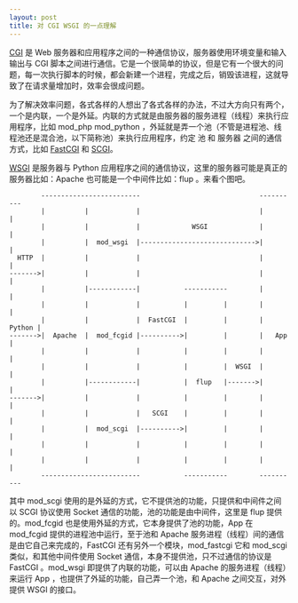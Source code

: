 ```yaml
---
layout: post
title: 对 CGI WSGI 的一点理解
---
```


[CGI](http://zh.wikipedia.org/wiki/%E9%80%9A%E7%94%A8%E7%BD%91%E5%85%B3%E6%8E%A5%E5%8F%A3) 是 Web 服务器和应用程序之间的一种通信协议，服务器使用环境变量和输入输出与 CGI 脚本之间进行通信。它是一个很简单的协议，但是它有一个很大的问题，每一次执行脚本的时候，都会新建一个进程，完成之后，销毁该进程，这就导致了在请求量增加时，效率会很成问题。

为了解决效率问题，各式各样的人想出了各式各样的办法，不过大方向只有两个，一个是内联，一个是外延。内联的方式就是由服务器的服务进程（线程）来执行应用程序，比如 mod\_php mod\_python ，外延就是弄一个池（不管是进程池、线程池还是混合池，以下简称池）来执行应用程序，约定 池 和 服务器 之间的通信方式，比如 [FastCGI](http://zh.wikipedia.org/wiki/FastCGI) 和 [SCGI](http://en.wikipedia.org/wiki/Simple_Common_Gateway_Interface)。

[WSGI](http://zh.wikipedia.org/wiki/WSGI) 是服务器与 Python 应用程序之间的通信协议，这里的服务器可能是真正的服务器比如：Apache 也可能是一个中间件比如：flup 。来看个图吧。

            -------------------------                              ----------
            |          |            |                              |        |
            |          |            |             WSGI             |        |
            |          |  mod_wsgi  |----------------------------->|        |
      HTTP  |          |            |                              |        |
    ------->|          |            |                              |        |
            |          |------------|           -----------        |        |
            |          |            |           |         |        |        |
            |          |            |  FastCGI  |         |        | Python |
    ------->|  Apache  |  mod_fcgid |---------->|         |        |   App  |
            |          |            |           |         |        |        |
            |          |            |           |         |  WSGI  |        |
            |          |------------|           |  flup   |------->|        |
    ------->|          |            |           |         |        |        |
            |          |            |   SCGI    |         |        |        |
            |          |  mod_scgi  |---------->|         |        |        |
            |          |            |           |         |        |        |
            |          |            |           |         |        |        |
            -------------------------           -----------        ----------

其中 mod\_scgi 使用的是外延的方式，它不提供池的功能，只提供和中间件之间以 SCGI 协议使用 Socket 通信的功能，池的功能是由中间件，这里是 flup 提供的。mod\_fcgid 也是使用外延的方式，它本身提供了池的功能，App 在 mod\_fcgid 提供的进程池中运行，至于池和 Apache 服务进程（线程）间的通信是由它自己来完成的，FastCGI 还有另外一个模块，mod\_fastcgi 它和 mod\_scgi 类似，和其他中间件使用 Socket 通信，本身不提供池，只不过通信的协议是 FastCGI 。mod\_wsgi 即提供了内联的功能，可以由 Apache 的服务进程（线程）来运行 App ，也提供了外延的功能，自己弄一个池，和 Apache 之间交互，对外提供 WSGI 的接口。
